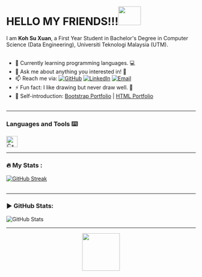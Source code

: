 # HELLO MY FRIENDS!!!<img src="https://user-images.githubusercontent.com/128119778/229175365-2f9d1277-5b42-4efc-a0f0-34ba166fdf0e.gif" width="60" height="50">

I am **Koh Su Xuan**, a First Year Student in Bachelor's Degree in Computer Science (Data Engineering), Universiti Teknologi Malaysia (UTM).<br/><br/>



- 🌱 Currently learning programming languages. :computer:
- 💬 Ask me about anything you interested in! :crystal_ball:
- 📫 Reach me via: 
    <a href="https://github.com/kohxuan" target="_blank"><img alt="GitHub" src="https://img.shields.io/badge/-@kohxuan-181717?style=flat-square&logo=GitHub&logoColor=white"></a>
    <a href="https://www.linkedin.com/in/koh-su-xuan-824795260/" target="_blank"><img alt="LinkedIn" src="https://img.shields.io/badge/-kohxuan-blue?style=flat-square&logo=Linkedin&logoColor=white&link=https://www.linkedin.com/in/drshahizan/"></a>
    <a href="mailto:koh.xuan@graduate.utm.my" target="_blank"><img alt="Email" src="https://img.shields.io/badge/-koh.xuan@graduate.utm.my-c14438?style=flat-square&logo=Gmail&logoColor=white&link=mailto:shahizan@utm.my.com"></a>
- ⚡ Fun fact: I like drawing but never draw well. :art:
- 📮 Self-introduction: [Bootstrap Portfolio](https://kohxuan.github.io/Bootstrap_Portfolio/index.html) | [HTML Portfolio](https://kohxuan.github.io/HTML_Portfolio/index.html)
<br/><br/>


---

### Languages and Tools :keyboard:
<a href="https://www.w3schools.com/cpp/" target="_blank"><img alt="C++" src="https://user-images.githubusercontent.com/128120717/228771294-d9ab05a8-c88c-455a-b375-2e8896ec801f.png" width="30"></a>

---

### :fire: My Stats :
[![GitHub Streak](http://github-readme-streak-stats.herokuapp.com?user=kohxuan&theme=graywhite)](https://git.io/streak-stats)
<br/><br/>

---


### :arrow_forward: GitHub Stats:
<p align="left">
    <img alt = "GitHub Stats" src="https://github-readme-stats.vercel.app/api?username=kohxuan&show_icons=true&hide=issues&icon_color=000000&hide_border=true&title_color=5391FE&text_color=555">
</p>


---

<div id="header" align="center">
  <img src="https://user-images.githubusercontent.com/128119778/229175931-ae1db102-0af3-4ce3-be37-9800486b68b0.gif" width="100"/>
</div>
<br/>
<div id="badges" align="center">
<img src="https://komarev.com/ghpvc/?username=kohxuan&style=flat-square&color=blue" alt=""/>
</div>
